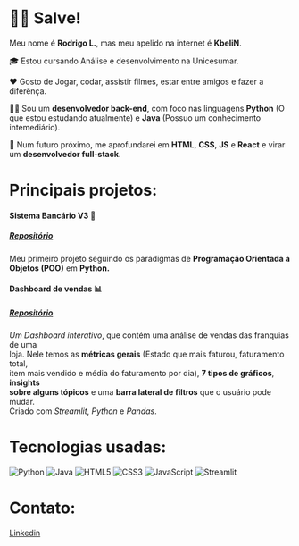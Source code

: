 # 👋😀 Salve!

Meu nome é **Rodrigo L.**, mas meu apelido na internet é **KbeliN**.

🎓 Estou cursando Análise e desenvolvimento na Unicesumar. 

❤️ Gosto de Jogar, codar, assistir filmes, estar entre amigos e fazer a diferênça.

🙋‍♂️ Sou um **desenvolvedor back-end**, com foco nas linguagens **Python** (O que estou estudando atualmente) e **Java** (Possuo um conhecimento intemediário).

📅 Num futuro próximo, me aprofundarei em **HTML**, **CSS**, **JS** e **React** e virar um **desenvolvedor full-stack**.

# Principais projetos:

#### Sistema Bancário V3 🏦
##### [Repositório](https://github.com/KbeloN/Sistema-bancarioV3)
Meu primeiro projeto seguindo os paradigmas de **Programação Orientada a <br>
Objetos (POO)** em **Python.**

#### Dashboard de vendas 📊
##### [Repositório](https://github.com/KbeloN/Dashboard-Vendas-Hashtag)
*Um Dashboard interativo*, que contém uma análise de vendas das franquias de uma <br> 
loja. Nele temos as **métricas gerais** (Estado que mais faturou, faturamento total, <br>
item mais vendido e média do faturamento por dia), **7 tipos de gráficos**, **insights <br>
sobre alguns tópicos** e uma **barra lateral de filtros** que o usuário pode mudar. <br>
Criado com *Streamlit*, *Python* e *Pandas*.

# Tecnologias usadas:
![Python](https://img.shields.io/badge/python-3670A0?style=for-the-badge&logo=python&logoColor=ffdd54) ![Java](https://img.shields.io/badge/java-%23ED8B00.svg?style=for-the-badge&logo=openjdk&logoColor=white) ![HTML5](https://img.shields.io/badge/html5-%23E34F26.svg?style=for-the-badge&logo=html5&logoColor=white) ![CSS3](https://img.shields.io/badge/css3-%231572B6.svg?style=for-the-badge&logo=css3&logoColor=white) ![JavaScript](https://img.shields.io/badge/javascript-%23323330.svg?style=for-the-badge&logo=javascript&logoColor=%23F7DF1E) ![Streamlit](https://img.shields.io/badge/Streamlit-%23FE4B4B.svg?style=for-the-badge&logo=streamlit&logoColor=white)

# Contato: 
[Linkedin](https://www.linkedin.com/in/rodrigolourei/)
<!--
**KbeloN/KbeloN** is a ✨ _special_ ✨ repository because its `README.md` (this file) appears on your GitHub profile.

Here are some ideas to get you started:

- 🔭 I’m currently working on ...
- 🌱 I’m currently learning ...
- 👯 I’m looking to collaborate on ...
- 🤔 I’m looking for help with ...
- 💬 Ask me about ...
- 📫 How to reach me: ...
- 😄 Pronouns: ...
- ⚡ Fun fact: ...
-->
